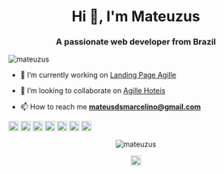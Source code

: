 <h1 align="center">Hi 👋, I'm Mateuzus</h1>
<h3 align="center">A passionate web developer from Brazil</h3>
<p align="left"> <img src="https://komarev.com/ghpvc/?username=mateuzus" alt="mateuzus" /> </p>

- 🔭 I’m currently working on [Landing Page Agille](https://github.com/mateuzus/Agille_Landing_Page)

- 👯 I’m looking to collaborate on [Agille Hoteis](https://github.com/carlosasjr/agilehotel)

- 📫 How to reach me **mateusdsmarcelino@gmail.com**

<p align="left"><img src="https://konpa.github.io/devicon/devicon.git/icons/css3/css3-original-wordmark.svg" alt="css3" width="20" height="20"/> <img src="https://konpa.github.io/devicon/devicon.git/icons/csharp/csharp-original.svg" alt="csharp" width="20" height="20"/> <img src="https://konpa.github.io/devicon/devicon.git/icons/dot-net/dot-net-original-wordmark.svg" alt="dotnet" width="20" height="20"/> <img src="https://konpa.github.io/devicon/devicon.git/icons/html5/html5-original-wordmark.svg" alt="html5" width="20" height="20"/> <img src="https://konpa.github.io/devicon/devicon.git/icons/javascript/javascript-original.svg" alt="javascript" width="20" height="20"/> <img src="https://konpa.github.io/devicon/devicon.git/icons/mysql/mysql-original-wordmark.svg" alt="mysql" width="20" height="20"/> <img src="https://konpa.github.io/devicon/devicon.git/icons/nodejs/nodejs-original-wordmark.svg" alt="nodejs" width="20" height="20"/></p><p align="center"> <img src="https://github-readme-stats.vercel.app/api?username=mateuzus&show_icons=true" alt="mateuzus" /> </p>

<p align="center">
<a href="https://linkedin.com/in/https://www.linkedin.com/in/mateusmarcelino/" target="blank"><img align="center" src="https://cdn.jsdelivr.net/npm/simple-icons@3.0.1/icons/linkedin.svg" alt="https://www.linkedin.com/in/mateusmarcelino/" height="20" width="20" /></a>
</p>
